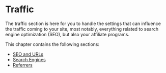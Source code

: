 # Traffic

The traffic section is here for you to handle the settings that can influence the traffic coming to your site, most notably, everything related to search engine optimization (SEO), but also your affiliate programs.

This chapter contains the following sections:

* [SEO and URLs](seo-and-urls.md)
* [Search Engines](search-engines.md)
* [Referrers](referrers.md)

